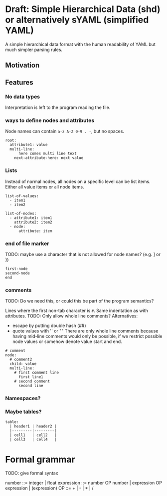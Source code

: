 # Draft: Simple Hierarchical Data (shd) or alternatively sYAML (simplified YAML)

A simple hierarchical data format with the human readability of YAML but much simpler parsing rules. 

## Motivation

## Features

### No data types

Interpretation is left to the program reading the file.

### ways to define nodes and attributes

Node names can contain `a-z A-Z 0-9 . -`, but no spaces.

```
root:
  attribute1: value
  multi-line:
      here comes multi line text
    next-attribute-here: next value
```

### Lists

Instead of normal nodes, all nodes on a specific level can be list items. Either all value items or all node items.

```
list-of-values:
  - item1
  - item2
```

```
list-of-nodes:
  - attribute1: item1
    attribute2: item2
  - node:
      attribute: item
```

### end of file marker
TODO: maybe use a character that is not allowed for node names? (e.g. ] or })

```
first-node
second-node
end
```

### comments
TODO: Do we need this, or could this be part of the program semantics?

Lines where the first non-tab character is `#`.
Same indentation as with attributes.
TODO: Only allow whole line comments?
Alternatives:
- escape by putting double hash (##)
- quote values with '' or ""
There are only whole line comments because having mid-line comments would only be possible,
if we restrict possible node values or somehow denote value start and end.  

```
# comment
node:
  # comment2
  child: value
  multi-line:
    # first comment line
      first line1
    # second comment
      second line
```

### Namespaces?

### Maybe tables?
```
table:
  | header1 | header2 |
  |---------|---------|
  | cell1   | cell2   |
  | cell3   | cell4   |
```

# Formal grammar
TODO: give formal syntax

number ::= integer | float
expression ::= number OP number | expression OP expression | (expression)
OP ::= + | - | * | /